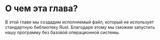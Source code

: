 # О чем эта глава?

В этой главе мы создадим исполняемый файл, который не использует стандартную библиотеку Rust. Благодаря этому мы сможем запустить нашу программу без базовой операционной системы.
